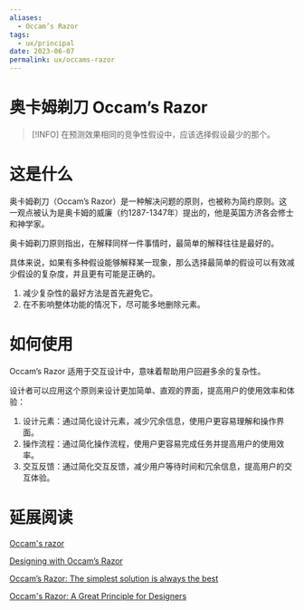 ```yaml
---
aliases:
  - Occam’s Razor
tags:
  - ux/principal
date: 2023-06-07
permalink: ux/occams-razor
---
```

# 奥卡姆剃刀 Occam’s Razor

> [!INFO] 在预测效果相同的竞争性假设中，应该选择假设最少的那个。

# 这是什么

奥卡姆剃刀（Occam’s Razor）是一种解决问题的原则，也被称为简约原则。这一观点被认为是奥卡姆的威廉（约1287-1347年）提出的，他是英国方济各会修士和神学家。

奥卡姆剃刀原则指出，在解释同样一件事情时，最简单的解释往往是最好的。

具体来说，如果有多种假设能够解释某一现象，那么选择最简单的假设可以有效减少假设的复杂度，并且更有可能是正确的。

1. 减少复杂性的最好方法是首先避免它。
2. 在不影响整体功能的情况下，尽可能多地删除元素。

# 如何使用

Occam’s Razor 适用于交互设计中，意味着帮助用户回避多余的复杂性。

设计者可以应用这个原则来设计更加简单、直观的界面，提高用户的使用效率和体验：

1. 设计元素：通过简化设计元素，减少冗余信息，使用户更容易理解和操作界面。
2. 操作流程：通过简化操作流程，使用户更容易完成任务并提高用户的使用效率。
3. 交互反馈：通过简化交互反馈，减少用户等待时间和冗余信息，提高用户的交互体验。

# 延展阅读

[Occam's razor](https://en.wikipedia.org/wiki/Occam's_razor)

[Designing with Occam’s Razor](https://medium.com/@jonyablonski/designing-with-occams-razor-3692df2f3c7f)

[Occam’s Razor: The simplest solution is always the best](https://www.interaction-design.org/literature/article/occam-s-razor-the-simplest-solution-is-always-the-best)

[Occam's Razor: A Great Principle for Designers](https://www.webdesignerdepot.com/2010/07/occams-razor-a-great-principle-for-designers/)
